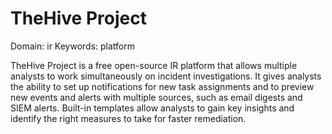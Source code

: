 # TheHive Project

Domain: ir
Keywords: platform

TheHive Project is a free open-source IR platform that allows multiple analysts to work simultaneously on incident investigations. It gives analysts the ability to set up notifications for new task assignments and to preview new events and alerts with multiple sources, such as email digests and SIEM alerts. Built-in templates allow analysts to gain key insights and identify the right measures to take for faster remediation.